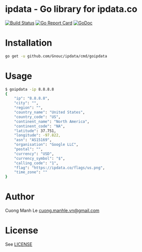 # ipdata - Go library for ipdata.co

[![Build Status](https://travis-ci.org/Gnouc/ipdata.svg?branch=master)](https://travis-ci.org/Gnouc/ipdata)
[![Go Report Card](https://goreportcard.com/badge/github.com/Gnouc/ipdata)](https://goreportcard.com/report/github.com/Gnouc/ipdata)
[![GoDoc](https://godoc.org/github.com/Gnouc/ipdata?status.svg)](https://godoc.org/github.com/Gnouc/ipdata)

# Installation

```sh
go get -u github.com/Gnouc/ipdata/cmd/goipdata
```

# Usage

```sh
$ goipdata -ip 8.8.8.8
{
    "ip": "8.8.8.8",
    "city": "",
    "region": "",
    "country_name": "United States",
    "country_code": "US",
    "continent_name": "North America",
    "continent_code": "NA",
    "latitude": 37.751,
    "longitude": -97.822,
    "asn": "AS15169",
    "organisation": "Google LLC",
    "postal": "",
    "currency": "USD",
    "currency_symbol": "$",
    "calling_code": "1",
    "flag": "https://ipdata.co/flags/us.png",
    "time_zone": ""
}
```

# Author

Cuong Manh Le <cuong.manhle.vn@gmail.com>

# License

See [LICENSE](https://github.com/Gnouc/ipdata/blob/master/LICENSE)
